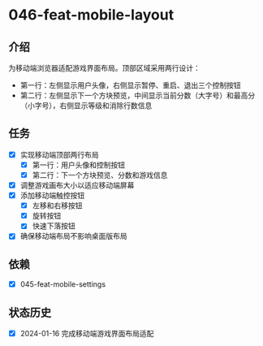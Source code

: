 # 046-feat-mobile-layout

## 介绍

为移动端浏览器适配游戏界面布局。顶部区域采用两行设计：
- 第一行：左侧显示用户头像，右侧显示暂停、重启、退出三个控制按钮
- 第二行：左侧显示下一个方块预览，中间显示当前分数（大字号）和最高分（小字号），右侧显示等级和消除行数信息

## 任务

- [x] 实现移动端顶部两行布局
  - [x] 第一行：用户头像和控制按钮
  - [x] 第二行：下一个方块预览、分数和游戏信息
- [x] 调整游戏画布大小以适应移动端屏幕
- [x] 添加移动端触控按钮
  - [x] 左移和右移按钮
  - [x] 旋转按钮
  - [x] 快速下落按钮
- [x] 确保移动端布局不影响桌面版布局

## 依赖

- [x] 045-feat-mobile-settings

## 状态历史

- [x] 2024-01-16 完成移动端游戏界面布局适配
